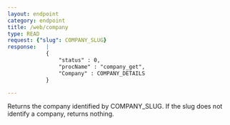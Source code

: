 ```yaml
---
layout: endpoint
category: endpoint
title: /web/company
type: READ
request: {"slug": COMPANY_SLUG}
response:   |
            {
                "status" : 0,
                "procName" : "company_get",
                "Company" : COMPANY_DETAILS
            }

---
```


Returns the company identified by COMPANY_SLUG. If the slug does not identify a company, returns nothing.